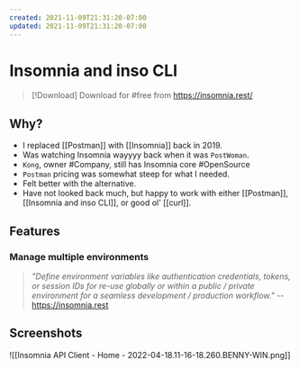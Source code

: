 ```yaml
---
created: 2021-11-09T21:31:20-07:00
updated: 2021-11-09T21:31:20-07:00
---
```

# Insomnia and inso CLI


> [!Download]
> Download for #free from https://insomnia.rest/

## Why?
- I replaced  [[Postman]] with [[Insomnia]] back in 2019.
- Was watching Insomnia wayyyy back when it was `PostWoman`.
- `Kong`, owner #Company, still has Insomnia core #OpenSource 
- `Postman` pricing was somewhat steep for what I needed.
- Felt better with the alternative.
- Have not looked back much, but happy to work with either [[Postman]], [[Insomnia and inso CLI]], or good ol'  [[curl]].


## Features

### Manage multiple environments

> *"Define environment variables like authentication credentials, tokens, or session IDs for re-use globally or within a public / private environment for a seamless development / production workflow."*
> -- https://insomnia.rest


## Screenshots
![[Insomnia API Client - Home - 2022-04-18.11-16-18.260.BENNY-WIN.png]]


